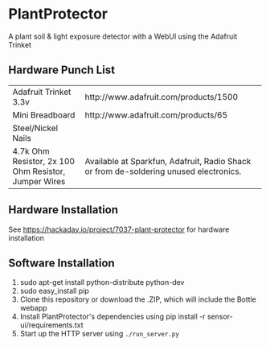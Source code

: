 PlantProtector
==============

A plant soil & light exposure detector with a WebUI using the Adafruit Trinket

Hardware Punch List
-------------------

<table>
  <tr>
    <td>Adafruit Trinket 3.3v</td>
    <td>http://www.adafruit.com/products/1500</td>
  </tr>
  <tr>
    <td>Mini Breadboard</td>
    <td>http://www.adafruit.com/products/65</td>
  </tr>
  <tr>
    <td>Steel/Nickel Nails</td>
  </tr>
  <tr>
    <td>4.7k Ohm Resistor, 2x 100 Ohm Resistor, Jumper Wires</td>
    <td>Available at Sparkfun, Adafruit, Radio Shack or from de-soldering unused electronics.</td>
  </tr>
</table>


Hardware Installation
---------------------

See https://hackaday.io/project/7037-plant-protector for hardware installation


Software Installation
---------------------

1. sudo apt-get install python-distribute python-dev
2. sudo easy_install pip
3. Clone this repository or download the .ZIP, which will include the Bottle webapp
4. Install PlantProtector's dependencies using pip install -r sensor-ui/requirements.txt
5. Start up the HTTP server using `./run_server.py`

